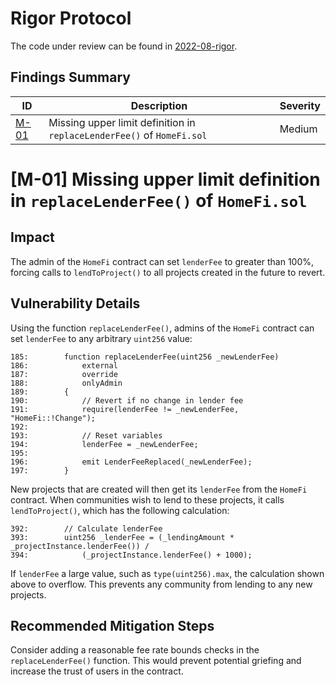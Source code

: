 # Rigor Protocol

The code under review can be found in [2022-08-rigor](https://github.com/code-423n4/2022-08-rigor).

## Findings Summary

| ID | Description | Severity |
| - | - | - |
| [M-01](https://github.com/MiloTruck/audits/blob/main/code4rena/2022-08-rigor.md#m-01-missing-upper-limit-definition-in-replacelenderfee-of-homefisol) | Missing upper limit definition in `replaceLenderFee()` of `HomeFi.sol` | Medium |

# [M-01] Missing upper limit definition in `replaceLenderFee()` of `HomeFi.sol`

## Impact
The admin of the `HomeFi` contract can set `lenderFee` to greater than 100%, forcing calls to `lendToProject()` to all projects created in the future to revert.

## Vulnerability Details
Using the function `replaceLenderFee()`, admins of the `HomeFi` contract can set `lenderFee` to any arbitrary `uint256` value:
```solidity
185:        function replaceLenderFee(uint256 _newLenderFee)
186:            external
187:            override
188:            onlyAdmin
189:        {
190:            // Revert if no change in lender fee
191:            require(lenderFee != _newLenderFee, "HomeFi::!Change");
192:   
193:            // Reset variables
194:            lenderFee = _newLenderFee;
195:   
196:            emit LenderFeeReplaced(_newLenderFee);
197:        }
```

New projects that are created will then get its `lenderFee` from the `HomeFi` contract. When communities wish to lend to these projects, it calls `lendToProject()`, which has the following calculation:
```solidity
392:        // Calculate lenderFee
393:        uint256 _lenderFee = (_lendingAmount * _projectInstance.lenderFee()) /
394:            (_projectInstance.lenderFee() + 1000);
```
If `lenderFee` a large value, such as `type(uint256).max`, the calculation shown above to overflow. This prevents any community from lending to any new projects.


## Recommended Mitigation Steps
Consider adding a reasonable fee rate bounds checks in the `replaceLenderFee()` function. This would prevent potential griefing and increase the trust of users in the contract.
